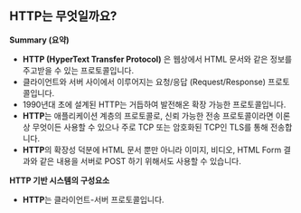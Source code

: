 ## HTTP는 무엇일까요?

**Summary (요약)**
- **HTTP (HyperText Transfer Protocol)** 은 웹상에서 HTML 문서와 같은 정보를 주고받을 수 있는 프로토콜입니다.
- 클라이언트와 서버 사이에서 이루어지는 요청/응답 (Request/Response) 프로토콜입니다.
- 1990년대 초에 설계된 HTTP는 거듭하여 발전해온 확장 가능한 프로토콜입니다.
- **HTTP**는 애플리케이션 계층의 프로토콜로, 신뢰 가능한 전송 프로토콜이라면 이론상 무엇이든 사용할 수 있으나 주로 TCP 또는 암호화된 TCP인 TLS를 통해 전송합니다.
- **HTTP**의 확장성 덕분에 HTML 문서 뿐만 아니라 이미지, 비디오, HTML Form 결과와 같은 내용을 서버로 POST 하기 위해서도 사용할 수 있습니다.

**HTTP 기반 시스템의 구성요소**
- **HTTP**는 클라이언트-서버 프로토콜입니다.
